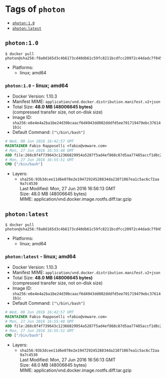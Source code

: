 <!-- THIS FILE IS GENERATED VIA './update-remote.sh' -->

# Tags of `photon`

-	[`photon:1.0`](#photon10)
-	[`photon:latest`](#photonlatest)

## `photon:1.0`

```console
$ docker pull photon@sha256:f8a0d165d3c4b6173cd40db61c59fc8211bcdfcc20972c44dadc7f0454d442a6
```

-	Platforms:
	-	linux; amd64

### `photon:1.0` - linux; amd64

-	Docker Version: 1.10.3
-	Manifest MIME: `application/vnd.docker.distribution.manifest.v2+json`
-	Total Size: **48.0 MB (48006645 bytes)**  
	(compressed transfer size, not on-disk size)
-	Image ID: `sha256:e6e4e4a2ba1be24d39bcaacf6d4943dd002dddfd5ee701719479ebc376141b1c`
-	Default Command: `["\/bin\/bash"]`

```dockerfile
# Wed, 08 Jun 2016 16:42:57 GMT
MAINTAINER Fabio Rapposelli <fabio@vmware.com>
# Mon, 27 Jun 2016 16:55:48 GMT
ADD file:268c8f4f739643c12366829954a5287f5ad4ef868c87d5aa77485accf1d8c214 in /
# Mon, 27 Jun 2016 16:55:51 GMT
CMD ["/bin/bash"]
```

-	Layers:
	-	`sha256:93b3dcee11d6e078e2e19472924528834da21071067ea1c5ac6c72aa9a7c4530`  
		Last Modified: Mon, 27 Jun 2016 16:56:13 GMT  
		Size: 48.0 MB (48006645 bytes)  
		MIME: application/vnd.docker.image.rootfs.diff.tar.gzip

## `photon:latest`

```console
$ docker pull photon@sha256:f8a0d165d3c4b6173cd40db61c59fc8211bcdfcc20972c44dadc7f0454d442a6
```

-	Platforms:
	-	linux; amd64

### `photon:latest` - linux; amd64

-	Docker Version: 1.10.3
-	Manifest MIME: `application/vnd.docker.distribution.manifest.v2+json`
-	Total Size: **48.0 MB (48006645 bytes)**  
	(compressed transfer size, not on-disk size)
-	Image ID: `sha256:e6e4e4a2ba1be24d39bcaacf6d4943dd002dddfd5ee701719479ebc376141b1c`
-	Default Command: `["\/bin\/bash"]`

```dockerfile
# Wed, 08 Jun 2016 16:42:57 GMT
MAINTAINER Fabio Rapposelli <fabio@vmware.com>
# Mon, 27 Jun 2016 16:55:48 GMT
ADD file:268c8f4f739643c12366829954a5287f5ad4ef868c87d5aa77485accf1d8c214 in /
# Mon, 27 Jun 2016 16:55:51 GMT
CMD ["/bin/bash"]
```

-	Layers:
	-	`sha256:93b3dcee11d6e078e2e19472924528834da21071067ea1c5ac6c72aa9a7c4530`  
		Last Modified: Mon, 27 Jun 2016 16:56:13 GMT  
		Size: 48.0 MB (48006645 bytes)  
		MIME: application/vnd.docker.image.rootfs.diff.tar.gzip
